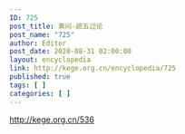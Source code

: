 ```yaml
---
ID: 725
post_title: 素问·疏五过论
post_name: "725"
author: Editor
post_date: 2020-08-31 02:00:00
layout: encyclopedia
link: http://kege.org.cn/encyclopedia/725
published: true
tags: [ ]
categories: [ ]
---
```

http://kege.org.cn/536